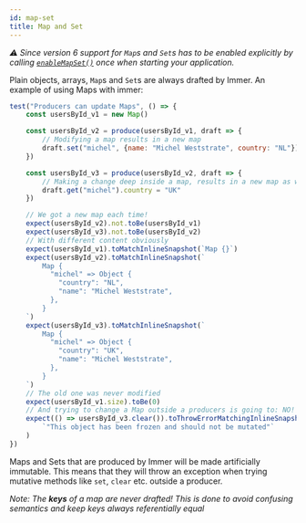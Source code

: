 ```yaml
---
id: map-set
title: Map and Set
---
```


<center>
<div data-ea-publisher="immerjs" data-ea-type="image" class="horizontal bordered"></div>
</center>

_⚠ Since version 6 support for `Map`s and `Set`s has to be enabled explicitly by calling [`enableMapSet()`](./installation.mdx#pick-your-immer-version) once when starting your application._

Plain objects, arrays, `Map`s and `Set`s are always drafted by Immer. An example of using Maps with immer:

```javascript
test("Producers can update Maps", () => {
	const usersById_v1 = new Map()

	const usersById_v2 = produce(usersById_v1, draft => {
		// Modifying a map results in a new map
		draft.set("michel", {name: "Michel Weststrate", country: "NL"})
	})

	const usersById_v3 = produce(usersById_v2, draft => {
		// Making a change deep inside a map, results in a new map as well!
		draft.get("michel").country = "UK"
	})

	// We got a new map each time!
	expect(usersById_v2).not.toBe(usersById_v1)
	expect(usersById_v3).not.toBe(usersById_v2)
	// With different content obviously
	expect(usersById_v1).toMatchInlineSnapshot(`Map {}`)
	expect(usersById_v2).toMatchInlineSnapshot(`
		Map {
		  "michel" => Object {
		    "country": "NL",
		    "name": "Michel Weststrate",
		  },
		}
	`)
	expect(usersById_v3).toMatchInlineSnapshot(`
		Map {
		  "michel" => Object {
		    "country": "UK",
		    "name": "Michel Weststrate",
		  },
		}
	`)
	// The old one was never modified
	expect(usersById_v1.size).toBe(0)
	// And trying to change a Map outside a producers is going to: NO!
	expect(() => usersById_v3.clear()).toThrowErrorMatchingInlineSnapshot(
		`"This object has been frozen and should not be mutated"`
	)
})
```

Maps and Sets that are produced by Immer will be made artificially immutable. This means that they will throw an exception when trying mutative methods like `set`, `clear` etc. outside a producer.

_Note: The **keys** of a map are never drafted! This is done to avoid confusing semantics and keep keys always referentially equal_
